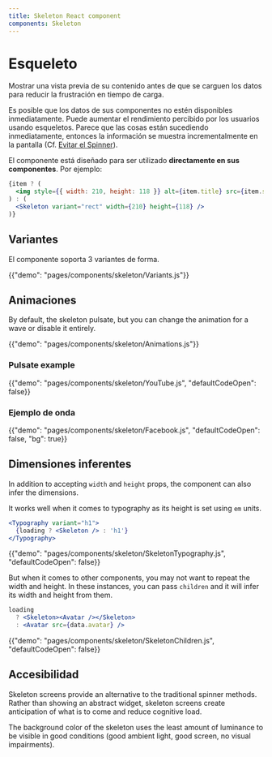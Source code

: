 ```yaml
---
title: Skeleton React component
components: Skeleton
---
```


# Esqueleto

<p class="description">Mostrar una vista previa de su contenido antes de que se carguen los datos para reducir la frustración en tiempo de carga.</p>

Es posible que los datos de sus componentes no estén disponibles inmediatamente. Puede aumentar el rendimiento percibido por los usuarios usando esqueletos. Parece que las cosas están sucediendo inmediatamente, entonces la información se muestra incrementalmente en la pantalla (Cf. [Evitar el Spinner](https://www.lukew.com/ff/entry.asp?1797)).

El componente está diseñado para ser utilizado **directamente en sus componentes**. Por ejemplo:

```jsx
{item ? (
  <img style={{ width: 210, height: 118 }} alt={item.title} src={item.src} />
) : (
  <Skeleton variant="rect" width={210} height={118} />
)}
```

## Variantes

El componente soporta 3 variantes de forma.

{{"demo": "pages/components/skeleton/Variants.js"}}

## Animaciones

By default, the skeleton pulsate, but you can change the animation for a wave or disable it entirely.

{{"demo": "pages/components/skeleton/Animations.js"}}

### Pulsate example

{{"demo": "pages/components/skeleton/YouTube.js", "defaultCodeOpen": false}}

### Ejemplo de onda

{{"demo": "pages/components/skeleton/Facebook.js", "defaultCodeOpen": false, "bg": true}}

## Dimensiones inferentes

In addition to accepting `width` and `height` props, the component can also infer the dimensions.

It works well when it comes to typography as its height is set using `em` units.

```jsx
<Typography variant="h1">
  {loading ? <Skeleton /> : 'h1'}
</Typography>
```

{{"demo": "pages/components/skeleton/SkeletonTypography.js", "defaultCodeOpen": false}}

But when it comes to other components, you may not want to repeat the width and height. In these instances, you can pass `children` and it will infer its width and height from them.

```jsx
loading
  ? <Skeleton><Avatar /></Skeleton>
  : <Avatar src={data.avatar} />
```

{{"demo": "pages/components/skeleton/SkeletonChildren.js", "defaultCodeOpen": false}}

## Accesibilidad

Skeleton screens provide an alternative to the traditional spinner methods. Rather than showing an abstract widget, skeleton screens create anticipation of what is to come and reduce cognitive load.

The background color of the skeleton uses the least amount of luminance to be visible in good conditions (good ambient light, good screen, no visual impairments).